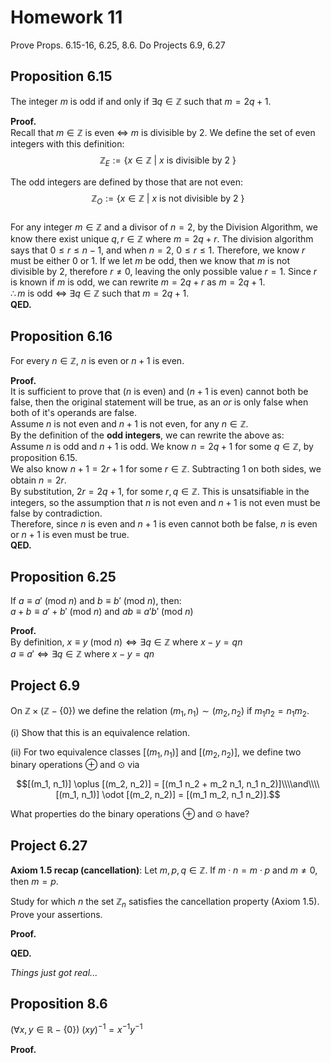 # Homework 11
Prove Props. 6.15-16, 6.25, 8.6. Do Projects 6.9, 6.27

## Proposition 6.15
The integer $m$ is odd if and only if $\exists q\in\mathbb{Z}$ such that $m=2q+1$.  

**Proof.**  
Recall that $m\in\mathbb{Z}$ is even $\iff$ $m$ is divisible by $2$.  We define the set of even integers with this definition:  
$$\mathbb{Z}_E:=\{x\in\mathbb{Z} \text{ | } x \text{ is divisible by 2 }\}$$  

The odd integers are defined by those that are not even:  
$$\mathbb{Z}_O:=\{x\in\mathbb{Z} \text{ | } x \text{ is not divisible by 2 }\}$$  
For any integer $m\in\mathbb{Z}$ and a divisor of $n=2$, by the Division Algorithm, we know there exist unique $q,r\in\mathbb{Z}$ where $m=2q+r$. The division algorithm says that $0\leq r\leq n-1$, and when $n=2$, $0\leq r \leq 1$. Therefore, we know $r$ must be either $0 \text{ or } 1$. If we let $m$ be odd, then we know that $m$ is not divisible by $2$, therefore $r\neq 0$, leaving the only possible value $r=1$. Since $r$ is known if $m$ is odd, we can rewrite $m=2q+r$ as $m=2q+1$.  
$\therefore m$ is odd $\iff$ $\exists q\in\mathbb{Z}$ such that $m=2q+1$.  
**QED.**  



## Proposition 6.16
For every $n\in \mathbb{Z}$, $n$ is even or $n+1$ is even.  

**Proof.**  
It is sufficient to prove that ($n$ is even) and ($n+1$ is even) cannot both be false, then the original statement will be true, as an $or$ is only false when both of it's operands are false.  
Assume $n$ is not even and $n+1$ is not even, for any $n\in\mathbb{Z}$.  
By the definition of the **odd integers**, we can rewrite the above as:  
Assume $n$ is odd and $n+1$ is odd.  We know $n=2q+1$ for some $q\in\mathbb{Z}$, by proposition 6.15.  
We also know $n+1=2r+1$ for some $r\in\mathbb{Z}$. Subtracting $1$ on both sides, we obtain $n=2r$.  
By substitution, $2r=2q+1$, for some $r, q\in\mathbb{Z}$. This is unsatsifiable in the integers, so the assumption that $n$ is not even and $n+1$ is not even must be false by contradiction.   
Therefore, since $n$ is even and $n+1$ is even cannot both be false, $n$ is even or $n+1$ is even must be true.  
**QED.**  

## Proposition 6.25
If $a\equiv a' \text{ (mod } n \text{)}$ and $b\equiv b' \text{ (mod } n \text{)}$, then:  
$a+b\equiv a'+b'\text{ (mod } n \text{)} \text{ and } ab\equiv a'b' \text{ (mod } n \text{)}$  

**Proof.**  
By definition, $x\equiv y \text{ (mod } n \text{)} \iff \exists q \in \mathbb{Z} \text{ where } x-y = qn$  
$a\equiv a'\iff \exists q \in \mathbb{Z} \text{ where } x-y = qn$


## Project 6.9
On $\mathbb{Z} \times (\mathbb{Z} - \{0\})$ we define the relation $(m_1, n_1) \sim (m_2, n_2)$ if $m_1 n_2 = n_1 m_2$.

(i) Show that this is an equivalence relation.

(ii) For two equivalence classes $[(m_1, n_1)]$ and $[(m_2, n_2)]$, we define two binary operations $\oplus$ and $\odot$ via

$$[(m_1, n_1)] \oplus [(m_2, n_2)] = [(m_1 n_2 + m_2 n_1, n_1 n_2)]\\\\and\\\\ [(m_1, n_1)] \odot [(m_2, n_2)] = [(m_1 m_2, n_1 n_2)].$$

What properties do the binary operations $\oplus$ and $\odot$ have?


## Project 6.27
**Axiom 1.5 recap (cancellation)**: Let $m,p,q\in\mathbb{Z}$. If $m\cdot n = m\cdot p$ and $m\neq 0$, then $m=p$.  

Study for which $n$ the set $\mathbb{Z}_n$ satisfies the cancellation property (Axiom 1.5). Prove your assertions.  


**Proof.**  

**QED.**  


*Things just got real...*  
## Proposition 8.6  
$(\forall x,y\in\mathbb{R}-\{0\}) \text{ }\text{ } (xy)^{-1}=x^{-1}y^{-1}$  

**Proof.**  